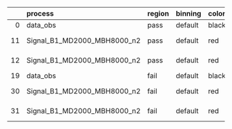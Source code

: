 |    | process                     | region   | binning   | color   | process_type   |   scale | variation   | source_filename                                                      | source_histname   | alias                       | title     |   combine_idx |     lnN |   shapes | syst_type   |   direction |   variation_alias |
|---:|:----------------------------|:---------|:----------|:--------|:---------------|--------:|:------------|:---------------------------------------------------------------------|:------------------|:----------------------------|:----------|--------------:|--------:|---------:|:------------|------------:|------------------:|
|  0 | data_obs                    | pass     | default   | black   | DATA           |       1 | nominal     | ./histograms_for_2DAlphabet_v10//BH_Data.root                        | hpass             | Data                        | Data      |           nan | nan     |      nan | nan         |         nan |               nan |
| 11 | Signal_B1_MD2000_MBH8000_n2 | pass     | default   | red     | SIGNAL         |       1 | lumi        | ./histograms_for_2DAlphabet_v10//BH_Signal_B1_MD2000_MBH8000_n2.root | hpass             | Signal_B1_MD2000_MBH8000_n2 | BH signal |           nan |   1.016 |      nan | lnN         |         nan |               nan |
| 12 | Signal_B1_MD2000_MBH8000_n2 | pass     | default   | red     | SIGNAL         |       1 | nominal     | ./histograms_for_2DAlphabet_v10//BH_Signal_B1_MD2000_MBH8000_n2.root | hpass             | Signal_B1_MD2000_MBH8000_n2 | BH signal |           nan | nan     |      nan | nan         |         nan |               nan |
| 19 | data_obs                    | fail     | default   | black   | DATA           |       1 | nominal     | ./histograms_for_2DAlphabet_v10//BH_Data.root                        | hfail             | Data                        | Data      |           nan | nan     |      nan | nan         |         nan |               nan |
| 30 | Signal_B1_MD2000_MBH8000_n2 | fail     | default   | red     | SIGNAL         |       1 | lumi        | ./histograms_for_2DAlphabet_v10//BH_Signal_B1_MD2000_MBH8000_n2.root | hfail             | Signal_B1_MD2000_MBH8000_n2 | BH signal |           nan |   1.016 |      nan | lnN         |         nan |               nan |
| 31 | Signal_B1_MD2000_MBH8000_n2 | fail     | default   | red     | SIGNAL         |       1 | nominal     | ./histograms_for_2DAlphabet_v10//BH_Signal_B1_MD2000_MBH8000_n2.root | hfail             | Signal_B1_MD2000_MBH8000_n2 | BH signal |           nan | nan     |      nan | nan         |         nan |               nan |